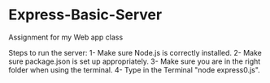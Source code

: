 # Express-Basic-Server
Assignment for my Web app class

Steps to run the server:
1- Make sure Node.js is correctly installed.
2- Make sure package.json is set up appropriately.
3- Make sure you are in the right folder when using the terminal.
4- Type in the Terminal "node express0.js".


